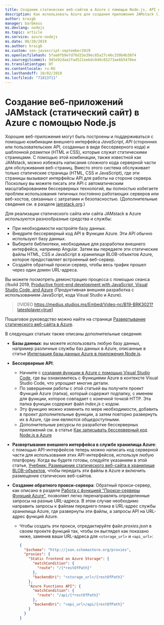 ```yaml
---
title: Создание статических веб-сайтов в Azure с помощью Node.js, API и разметки
description: Как использовать Azure для создания приложения JAMstack (JavaScript, API и разметка)
author: kraigb
manager: barbkess
ms.devlang: nodejs
ms.topic: article
ms.service: azure-nodejs
ms.date: 08/20/2019
ms.author: kraigb
ms.custom: seo-javascript-september2019
ms.openlocfilehash: 5fae0fb9e7d76d33e39ec85a27c46c339b4b38f4
ms.sourcegitcommit: 945e92dae2fa4521eebdc049c65273ae6b5470ee
ms.translationtype: HT
ms.contentlocale: ru-RU
ms.lasthandoff: 10/02/2019
ms.locfileid: "71813711"
---
```

# <a name="build-jamstack-static-site-web-apps-on-azure-with-nodejs"></a>Создание веб-приложений JAMstack (статический сайт) в Azure с помощью Node.js

Хорошие веб-приложения могут быть построены и поддерживаться с помощью комбинации внешнего интерфейса *JavaScript*, *API* (сторонних или пользовательских API, созданных в виде бессерверного кода) и шаблонной *разметки* (HTML и CSS), которые служат статическими страницами. С помощью этой комбинации, также известной как JAMstack, можно избежать написания сложного кода серверной части для обслуживания веб-страниц. Вместо этого система обслуживает только статические страницы (HTML, CSS и JavaScript), где эти страницы вызывают интерфейсы API для работы на стороне сервера. Поскольку вы можете писать эти API с автоматическим масштабированием бессерверных технологий, вы полностью избегаете проблем использования типичных постоянно работающих серверов или веб-хостов, связанных с затратами и безопасностью. (Дополнительные сведения см. в разделе [jamstack.org](https://jamstack.org/).)

Для реализации статического сайта или сайта JAMstack в Azure используются разнообразные средства и службы:

- При необходимости настройте базу данных.
- Внедрите бессерверный код API в Функции Azure. Эти API обычно используют базу данных.
- Выберите библиотеки, необходимые для разработки внешнего интерфейса, например Angular. Затем вы передаете эти статические файлы HTML, CSS и JavaScript в хранилище BLOB-объектов Azure, которое предоставляет встроенный веб-сервер.
- Создайте обратный прокси-сервер, чтобы весь трафик прошел через один домен URL-адреса.

Вы можете посмотреть демонстрацию процесса с помощью сеанса //build 2019, [Productive front-end development with JavaScript, Visual Studio Code, and Azure](https://mybuild.techcommunity.microsoft.com/sessions/77038?source=sessions#top-anchor) (Продуктивная внешняя разработка с использованием JavaScript, кода Visual Studio и Azure).

> [!VIDEO https://medius.studios.ms/Embed/Video-nc/B19-BRK3021?latestplayer=true]

Пошаговое руководство можно найти на странице [Развертывание статического веб-сайта в Azure](tutorial-vscode-static-website-node-01.md).

В следующих статьях также описаны дополнительные сведения:

- **Базы данных**: вы можете использовать любую базу данных, например различные службы баз данных в Azure, описанные в статье [Интеграция базы данных Azure в приложения Node.js](node-howto-integrate-databases.md).
  
- **Бессерверные API**:

  - Начните с [создания функции в Azure с помощью Visual Studio Code](tutorial-vscode-serverless-node-01.md), где вы ознакомитесь с Функциями Azure в контексте Visual Studio Code, что упрощает многие детали.
  - По завершении работы с этой статьей вы получите проект Функций Azure (папка), который содержит подпапку, с именем для функции, которое совпадает с конечной точкой HTTP. Эта папка функции содержит файл *index.js* с кодом.
  - Эту функцию можно изменить по мере необходимости, добавить в проект дополнительные функции, а затем повторно развернуть их в Azure, где они являются общедоступными.
  - Дополнительные ресурсы по разработке бессерверных приложений см. в статье [Как записывать бессерверный код Node.js в Azure](node-howto-write-serverless-code.md)

- **Развертывание внешнего интерфейса в службе хранилища Azure**: с помощью API-интерфейсов теперь можно написать код серверной части для использования этих API-интерфейсов, используя любую платформу. Когда вы будете готовы, следуйте указаниям в этой статье, [Учебник: Размещение статического веб-сайта в хранилище BLOB-объектов](/azure/storage/blobs/storage-blob-static-website-host), чтобы передать эти файлы в Azure и включить размещение статических веб-сайтов.

- **Создание обратного прокси-сервера**: Обратный прокси-сервер, как описано в разделе [Работа с функцией "Прокси-серверы Функций Azure"](/azure/azure-functions/functions-proxies), позволяет легко перенаправлять определенные запросы на разные URL-адреса. В этом случае необходимо направить запросы к файлам переднего плана в URL-адрес службы хранилища Azure, где развернуты эти файлы, а запросы API на URL-адрес функций Azure.

  - Чтобы создать эти прокси, отредактируйте файл *proxies.json* в своем проекте функций так, чтобы он выглядел как показано ниже, заменив ваши URL-адреса для `<storage_url>` и `<api_url>`:
  
    ```json
    {
      "$schema": "http://json.schemastore.org/proxies",
      "proxies": {
        "Static frontend on Azure Storage": {
          "matchCondition": {
            "route": "/{*restOfPath}"
          },
          "backendUri": "<storage_url>/{restOfPath}"
        },
        "Azure Functions API": {
          "matchCondition": {
            "route": "/api/{*restOfPath}"
          },
          "backendUri": "<api_url>/api/{restOfPath}"
        }
      }
    }
    ```
